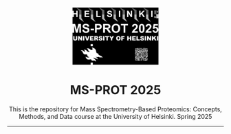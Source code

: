 <p align="center">
  <img src="t shirt final logo - black (2).jpg" alt="Project Logo" width="200"/>
</p>

<h1 align="center">MS-PROT 2025</h1>

<p align="center">
This is the repository for Mass Spectrometry-Based Proteomics: Concepts, Methods, and Data course at the University of Helsinki.
  Spring 2025
</p>

---





